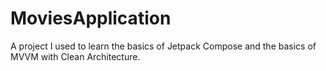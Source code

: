 # MoviesApplication

A project I used to learn the basics of Jetpack Compose and the basics of MVVM with Clean Architecture.
